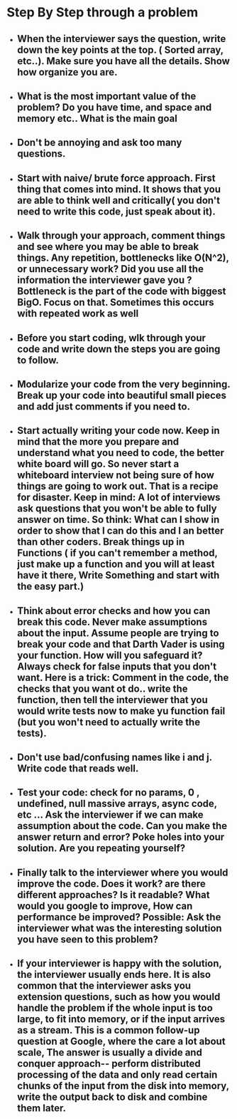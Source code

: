 # **Step By Step through a problem**

* ## When the interviewer says the question, write down the key points at the top. ( Sorted array, etc..). Make sure you have all the details. Show how organize you are.

* ## What is the most important value of the problem? Do you have time, and space and memory etc.. What is the main goal

* ## Don't be annoying and ask too many questions.
* ## Start with naive/ brute force approach. First thing that comes into mind. It shows that you are able to think well and critically( you don't need to write this code, just speak about it).

* ## Walk through your approach, comment things and see where you may be able to break things. Any repetition, bottlenecks like O(N^2), or unnecessary work? Did you use all the information the interviewer gave you ? Bottleneck is the part of the code with biggest BigO. Focus on that. Sometimes this occurs with repeated work as well

* ## Before you start coding, wlk through your code and write down the steps you are going to follow.

* ## Modularize your code from the very beginning. Break up your code into beautiful small pieces and add just comments if you need to.

* ## Start actually writing your code now. Keep in mind that the more you prepare and understand what you need to code, the better white board will go. So never start a whiteboard interview not being sure of how things are going to work out. That is a recipe for disaster. Keep in mind: A lot of interviews ask questions that you won't be able to fully answer on time. So think: What can I show in order to show that I can do this and I an better than other coders. Break things up in Functions ( if you can't remember a method, just make up a function and you will at least have it there, Write Something and start with the easy part.)

* ## Think about error checks and how you can break this code. Never make assumptions about the input. Assume people are trying to break your code and that Darth Vader is using your function. How will you safeguard it? Always check for false inputs that you don't want. Here is a trick: Comment in the code, the checks that you want ot do.. write the function, then tell the interviewer that you would write tests now to make yu function fail (but you won't need to actually write the tests).

* ## Don't use bad/confusing names like i and j. Write code that reads well.

* ## Test your code: check for no params, 0 , undefined, null massive arrays, async code, etc ... Ask the interviewer if we can make assumption about the code. Can you make the answer return and error? Poke holes into your solution. Are you repeating yourself? 

* ## Finally talk to the interviewer where you would improve the code. Does it work? are there different approaches? Is it readable? What would you google to improve, How can performance be improved? Possible: Ask the interviewer what was the interesting solution you have seen to this problem?

* ## If your interviewer is happy with the solution, the interviewer usually ends here. It is also common that the interviewer asks you extension questions, such as how you would handle the problem if the whole input is too large, to fit into memory, or if the input arrives as a stream. This is a common follow-up question at Google, where the care a lot about scale, The answer is usually a divide and conquer approach-- perform distributed processing of the data and only read certain chunks of the input from the disk into memory, write the output back to disk and combine them later.